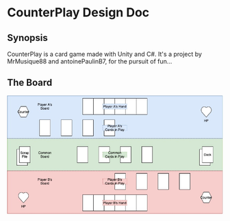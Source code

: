 # CounterPlay Design Doc

## Synopsis

CounterPlay is a card game made with Unity and C#. It's a project by MrMusique88 and antoinePaulinB7, for the pursuit of fun...

## The Board

![Board](CounterPlayBoard.jpg)
